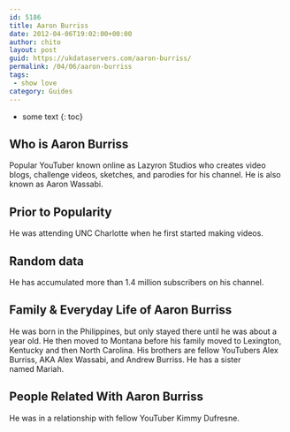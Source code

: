 ```yaml
---
id: 5186
title: Aaron Burriss
date: 2012-04-06T19:02:00+00:00
author: chito
layout: post
guid: https://ukdataservers.com/aaron-burriss/
permalink: /04/06/aaron-burriss
tags:
 - show love
category: Guides
---
```


* some text
{: toc}
          
          
## Who is  Aaron Burriss
                  
                  
                  
Popular YouTuber known online as Lazyron Studios who creates video blogs, challenge videos, sketches, and parodies for his channel. He is also known as Aaron Wassabi.  
                  
                
                
                
## Prior to Popularity 
                  
                  
                  
He was attending UNC Charlotte when he first started making videos.
                  
                
                
                
## Random data 
                  
                  
                  
He has accumulated more than 1.4 million subscribers on his channel.
                  
                
                
                
## Family & Everyday Life of Aaron Burriss
                  
                  
                  
He was born in the Philippines, but only stayed there until he was about a year old. He then moved to Montana before his family moved to Lexington, Kentucky and then North Carolina. His brothers are fellow YouTubers Alex Burriss, AKA Alex Wassabi, and Andrew Burriss. He has a sister named Mariah. 
                  
                
                
                
## People Related With  Aaron Burriss
                  
                  
                  
He was in a relationship with fellow YouTuber Kimmy Dufresne.
                  
                
              
            
          
          
          
    
    
  

